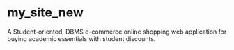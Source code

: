 # my_site_new
  A Student-oriented, DBMS e-commerce online shopping web application for buying academic essentials with student discounts.
